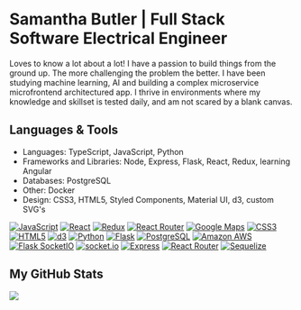 # Samantha Butler | Full Stack Software Electrical Engineer 

Loves to know a lot about a lot! I have a passion to build things from the ground up. The more challenging the problem the better. I have been studying machine learning, AI and building a complex microservice microfrontend architectured app. I thrive in environments where my knowledge and skillset is tested daily, and am not scared by a blank canvas. 

## Languages & Tools

- Languages: TypeScript, JavaScript, Python
- Frameworks and Libraries: Node, Express, Flask, React, Redux, learning Angular
- Databases: PostgreSQL
- Other:  Docker
- Design: CSS3, HTML5, Styled Components, Material UI, d3, custom SVG's

<a href="https://www.javascript.com/"><img alt="JavaScript" src="https://img.shields.io/badge/-JavaScript-F7DF1E?style=flat-square&logo=JavaScript&logoColor=black" /></a>
<a href="https://reactjs.org/"><img alt="React" src="https://img.shields.io/badge/-React-61DAFB?style=flat-square&logo=react&logoColor=black" /></a>
<a href="https://redux.js.org/"><img alt="Redux" src="https://img.shields.io/badge/-Redux-764ABC?style=flat-square&logo=Redux&logoColor=white" /></a>
<a href="https://reactrouter.com/"><img alt="React Router" src="https://img.shields.io/badge/-React%20Router-CA4245?style=flat-square&logo=React-Router&logoColor=white" /></a>
<a href="https://developers.google.com/maps"><img alt="Google Maps" src="https://img.shields.io/badge/-Google%20Maps-4285F4?style=flat-square&logo=Google%20Maps&logoColor=white" /></a>
<a href="https://devdocs.io/css/"><img alt="CSS3" src="https://img.shields.io/badge/-CSS3%20-61DAFB?style=flat-square&logo=CSS3&logoColor=white&color=brightgreen"/></a>
<a href="https://devdocs.io/html/"><img alt="HTML5" src="https://img.shields.io/badge/-HTML5%20-61DAFB?style=flat-square&logo=HTML5&logoColor=white&color=blue"/></a>
<a href="https://github.com/d3/"><img alt="d3" src="https://img.shields.io/badge/-d3%20-orange?style=flat-square&logo=d3%20&logoColor=white" /></a>
<a href="https://www.python.org/"><img alt="Python" src="https://img.shields.io/badge/-Python-3776AB?style=flat-square&logo=Python&logoColor=white&" /></a>
<a href="https://flask.palletsprojects.com/en/1.1.x/"><img alt="Flask" src="https://img.shields.io/badge/-Flask-000000?style=flat-square&logo=Flask&logoColor=white" /></a>
<a href="https://www.postgresql.org/"><img alt="PostgreSQL" src="https://img.shields.io/badge/-PostgreSQL-336791?style=flat-square&logo=PostgreSQL&logoColor=white" /></a>
<a href="https://aws.amazon.com/"><img alt="Amazon AWS" src="https://img.shields.io/badge/-Amazon%20AWS-232F3E?style=flat-square&logo=Amazon%20AWS&logoColor=white" /></a>
<a href="https://flask-socketio.readthedocs.io/en/latest/"><img alt="Flask SocketIO" src="https://img.shields.io/badge/Flask%20SocketIO-Flask%20SocketIObrightgreen" /></a>
<a href="https://socket.io/docs/v3/index.html"><img alt="socket.io" src="https://img.shields.io/badge/socket.io-socket.io-red" /></a>
<a href="https://expressjs.com/"><img alt="Express" src="https://img.shields.io/badge/-Express-764ABC?style=flat-square&logo=Express&logoColor=white" /></a>
<a href="https://reactrouter.com/"><img alt="React Router" src="https://img.shields.io/badge/-React%20Router-CA4245?style=flat-square&logo=React-Router&logoColor=white" /></a>
<a href="https://sequelize.org/"><img alt="Sequelize" src="https://img.shields.io/badge/-Sequelize%20ORM-000000?style=flat-square&logo=Sequelize%20ORM&logoColor=white" /></a>
 
 ## My GitHub Stats

<a href="https://github.com/Sbutler8/Sbutler8">
  <img align="center" src="https://github-readme-stats.vercel.app/api/top-langs/?username=Sbutler8&hide=jupyter%20notebook,html&title_color=ffffff&text_color=c9cacc&icon_color=2bbc8a&bg_color=1d1f21" />
</a>

<!--
**Sbutler8/Sbutler8** is a ✨ _special_ ✨ repository because its `README.md` (this file) appears on your GitHub profile.
